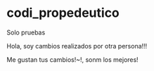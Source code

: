 # codi_propedeutico
Solo pruebas

Hola, soy cambios realizados por otra persona!!!

Me gustan tus cambios!~!, sonm los mejores!
